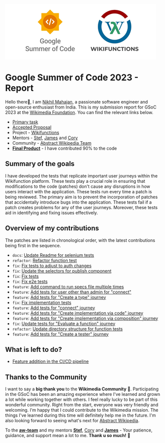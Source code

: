 <img src="./Presentation1.png" alt="GSoC - Wikifunctions"/>

# Google Summer of Code 2023 - Report
Hello there👋, I am [Nikhil Mahajan](https://github.com/nik-55), a passionate software engineer and open-source enthusiast from India. This is my submission report for GSoC 2023 at the [Wikimedia Foundation](https://wikimediafoundation.org/). You can find the relevant links below.
- [Primary task](https://phabricator.wikimedia.org/T328587)
- [Accepted Proposal](https://phabricator.wikimedia.org/T333498)
- Project - [Wikifunctions](https://www.wikifunctions.org/wiki/Wikifunctions:Main_Page)
- Mentors - [Stef](https://www.mediawiki.org/wiki/User:SDunlap-WMF), [James](https://www.mediawiki.org/wiki/User:Jdforrester_(WMF)) and [Cory](https://www.mediawiki.org/wiki/User:CMassaro_(WMF))
- Community - [Abstract Wikipedia Team](https://www.mediawiki.org/wiki/Abstract_Wikipedia_team)
- [**Final Product**](https://gerrit.wikimedia.org/r/plugins/gitiles/mediawiki/extensions/WikiLambda/+/e5c08afbf4b807cfb355fe567318599c3c630abe/tests/selenium/) - I have contributed 90% to the code

## Summary of the goals
I have developed the tests that replicate important user journeys within the Wikifunction platform. These tests play a crucial role in ensuring that modifications to the code (patches) don't cause any disruptions in how users interact with the application. These tests run every time a patch is being reviewed. The primary aim is to prevent the incorporation of patches that accidentally introduce bugs into the application. These tests fail if a patch creates problems for any of the user journeys. Moreover, these tests aid in identifying and fixing issues effectively.

## Overview of my contributions
The patches are listed in chronological order, with the latest contributions being first in the sequence.

- `docs`: [Update Readme for selenium tests](https://gerrit.wikimedia.org/r/c/mediawiki/extensions/WikiLambda/+/947405)
- `refactor`: [Refactor function test](https://gerrit.wikimedia.org/r/c/mediawiki/extensions/WikiLambda/+/950462)
- `fix`: [Fix tests to adjust to auth changes](https://gerrit.wikimedia.org/r/c/mediawiki/extensions/WikiLambda/+/945016)
- `fix`: [Update the selectors for publish component](https://gerrit.wikimedia.org/r/c/mediawiki/extensions/WikiLambda/+/941049)
- `fix`: [Fix tests](https://gerrit.wikimedia.org/r/c/mediawiki/extensions/WikiLambda/+/939280)
- `fix`: [Fix e2e tests](https://gerrit.wikimedia.org/r/c/mediawiki/extensions/WikiLambda/+/935878)
- `feature`: [Add command to run specs file multiple times](https://gerrit.wikimedia.org/r/c/mediawiki/extensions/WikiLambda/+/934455)
- `feature`: [Add tests for user other than admin for "connect"](https://gerrit.wikimedia.org/r/c/mediawiki/extensions/WikiLambda/+/934447)
- `feature`: [Add tests for "Create a type" journey](https://gerrit.wikimedia.org/r/c/mediawiki/extensions/WikiLambda/+/927770)
- `fix`: [Fix implementation tests](https://gerrit.wikimedia.org/r/c/mediawiki/extensions/WikiLambda/+/930830)
- `feature`: [Add tests for "connect" journey](https://gerrit.wikimedia.org/r/c/mediawiki/extensions/WikiLambda/+/929760)
- `feature`: [Add tests for "Create implementation via code" journey](https://gerrit.wikimedia.org/r/c/mediawiki/extensions/WikiLambda/+/923582)
- `feature`: [Add tests for "Create implementation via composition" journey](https://gerrit.wikimedia.org/r/c/mediawiki/extensions/WikiLambda/+/930599)
- `fix`: [Update tests for "Evaluate a function" journey](https://gerrit.wikimedia.org/r/c/mediawiki/extensions/WikiLambda/+/926554)
- `refactor`: [Update directory structure for function tests](https://gerrit.wikimedia.org/r/c/mediawiki/extensions/WikiLambda/+/924141)
- `feature`: [Add tests for "Create a tester" journey](https://gerrit.wikimedia.org/r/c/mediawiki/extensions/WikiLambda/+/920343)

## What is left to do?
- [Feature addition in the CI/CD pipeline](https://phabricator.wikimedia.org/T343831)

## Thanks to the Community

I want to say a **big thank you** to the **Wikimedia Community** 🌟. Participating in the GSoC has been an amazing experience where I've learned and grown a lot while working together with others. I feel really lucky to be part of this wonderful community. Right from the start, everyone was very friendly and welcoming. I'm happy that I could contribute to the Wikimedia mission. The things I've learned during this time will definitely help me in the future. I'm also looking forward to seeing what's next for [Abstract Wikipedia](https://en.wikipedia.org/wiki/Abstract_Wikipedia).   
  
To the [**aw-team**](https://www.mediawiki.org/wiki/Abstract_Wikipedia_team) and my mentors [**Stef**](https://www.mediawiki.org/wiki/User:SDunlap-WMF), [Cory](https://www.mediawiki.org/wiki/User:CMassaro_(WMF)) and [**James**](https://www.mediawiki.org/wiki/User:Jdforrester_(WMF)) - Your patience, guidance, and support mean a lot to me. **Thank u so much!** 🙌

